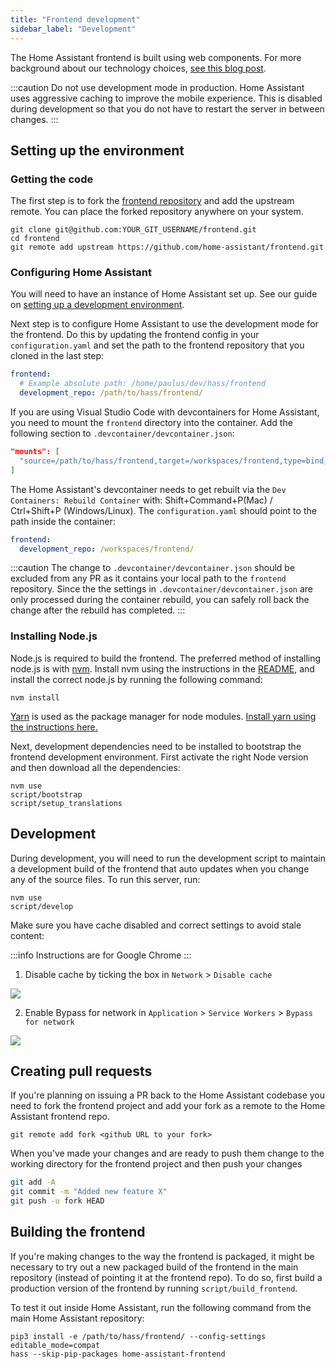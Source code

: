 ```yaml
---
title: "Frontend development"
sidebar_label: "Development"
---
```


The Home Assistant frontend is built using web components. For more background about our technology choices, [see this blog post](https://developers.home-assistant.io/blog/2019/05/22/internet-of-things-and-the-modern-web.html).

:::caution
Do not use development mode in production. Home Assistant uses aggressive caching to improve the mobile experience. This is disabled during development so that you do not have to restart the server in between changes.
:::

## Setting up the environment

### Getting the code

The first step is to fork the [frontend repository][hass-frontend] and add the upstream remote. You can place the forked repository anywhere on your system.

```shell
git clone git@github.com:YOUR_GIT_USERNAME/frontend.git
cd frontend
git remote add upstream https://github.com/home-assistant/frontend.git
```

### Configuring Home Assistant

You will need to have an instance of Home Assistant set up. See our guide on [setting up a development environment](/development_environment.mdx).

Next step is to configure Home Assistant to use the development mode for the frontend. Do this by updating the frontend config in your `configuration.yaml` and set the path to the frontend repository that you cloned in the last step:

```yaml
frontend:
  # Example absolute path: /home/paulus/dev/hass/frontend
  development_repo: /path/to/hass/frontend/
```

If you are using Visual Studio Code with devcontainers for Home Assistant, you need to mount the `frontend` directory into the container. Add the following section to `.devcontainer/devcontainer.json`:

```json
"mounts": [
  "source=/path/to/hass/frontend,target=/workspaces/frontend,type=bind,consistency=cached"
]
```

The Home Assistant's devcontainer needs to get rebuilt via the `Dev Containers: Rebuild Container` with: Shift+Command+P(Mac) / Ctrl+Shift+P (Windows/Linux). The `configuration.yaml` should point to the path inside the container:

```yaml
frontend:
  development_repo: /workspaces/frontend/
```

:::caution
The change to `.devcontainer/devcontainer.json` should be excluded from any PR as it contains your local path to the `frontend` repository. Since the the settings in `.devcontainer/devcontainer.json` are only processed during the container rebuild, you can safely roll back the change after the rebuild has completed.
:::

### Installing Node.js

Node.js is required to build the frontend. The preferred method of installing node.js is with [nvm](https://github.com/nvm-sh/nvm). Install nvm using the instructions in the [README](https://github.com/nvm-sh/nvm#install--update-script), and install the correct node.js by running the following command:

```shell
nvm install
```

[Yarn](https://yarnpkg.com/en/) is used as the package manager for node modules. [Install yarn using the instructions here.](https://yarnpkg.com/getting-started/install)

Next, development dependencies need to be installed to bootstrap the frontend development environment. First activate the right Node version and then download all the dependencies:

```shell
nvm use
script/bootstrap
script/setup_translations
```

## Development

During development, you will need to run the development script to maintain a development build of the frontend that auto updates when you change any of the source files. To run this server, run:

```shell
nvm use
script/develop
```

Make sure you have cache disabled and correct settings to avoid stale content:

:::info
Instructions are for Google Chrome
:::

1. Disable cache by ticking the box in `Network` > `Disable cache`

<p class='img'>
  <img src='/img/en/development/disable-cache.png' />
</p>

2. Enable Bypass for network in `Application` > `Service Workers` > `Bypass for network`

<p class='img'>
  <img src='/img/en/development/bypass-for-network.png' />
</p>

## Creating pull requests

If you're planning on issuing a PR back to the Home Assistant codebase you need to fork the frontend project and add your fork as a remote to the Home Assistant frontend repo.

```shell
git remote add fork <github URL to your fork>
```

When you've made your changes and are ready to push them change to the working directory for the frontend project and then push your changes

```bash
git add -A
git commit -m "Added new feature X"
git push -u fork HEAD
```

## Building the frontend

If you're making changes to the way the frontend is packaged, it might be necessary to try out a new packaged build of the frontend in the main repository (instead of pointing it at the frontend repo). To do so, first build a production version of the frontend by running `script/build_frontend`.

To test it out inside Home Assistant, run the following command from the main Home Assistant repository:

```shell
pip3 install -e /path/to/hass/frontend/ --config-settings editable_mode=compat
hass --skip-pip-packages home-assistant-frontend
```

[hass-frontend]: https://github.com/home-assistant/frontend
